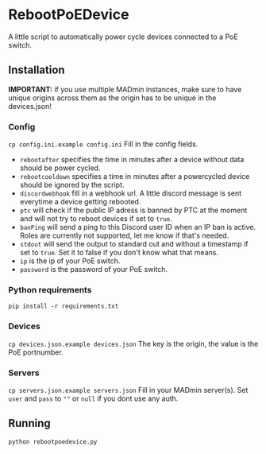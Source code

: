 # RebootPoEDevice

A little script to automatically power cycle devices connected to a PoE switch.

## Installation

**IMPORTANT:** if you use multiple MADmin instances, make sure to have unique origins across them as the origin has to be unique in the devices.json!

### Config
`cp config.ini.example config.ini`
Fill in the config fields.

- `rebootafter` specifies the time in minutes after a device without data should be power cycled.
- `rebootcooldown` specifies a time in minutes after a powercycled device should be ignored by the script.
- `discordwebhook` fill in a webhook url. A little discord message is sent everytime a device getting rebooted.
- `ptc` will check if the public IP adress is banned by PTC at the moment and will not try to reboot devices if set to `true`.
- `banPing` will send a ping to this Discord user ID when an IP ban is active. Roles are currently not supported, let me know if that's needed.
- `stdout` will send the output to standard out and without a timestamp if set to `true`. Set it to false if you don't know what that means.
- `ip` is the ip of your PoE switch.
- `password` is the password of your PoE switch.

### Python requirements
`pip install -r requirements.txt`

### Devices
`cp devices.json.example devices.json`
The key is the origin, the value is the PoE portnumber.

### Servers
`cp servers.json.example servers.json`
Fill in your MADmin server(s). Set `user` and `pass` to `""` or `null` if you dont use any auth.

## Running
`python rebootpoedevice.py`